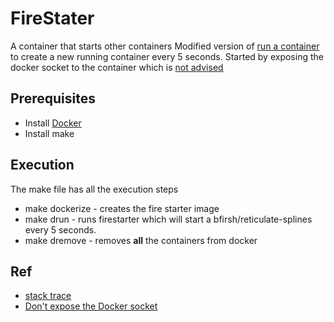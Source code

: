 # FireStater 
A container that starts other containers
Modified version of [run a container](https://docs.docker.com/engine/api/get-started/#run-a-container-in-the-background) to create a new running container every 5 seconds.  Started by exposing the docker socket to the container which is [not advised](https://www.lvh.io/posts/dont-expose-the-docker-socket-not-even-to-a-container.html)

## Prerequisites
* Install [Docker](http://docker.io)
* Install make

## Execution
The make file has all the execution steps
* make dockerize - creates the fire starter image
* make drun - runs firestarter which will start a bfirsh/reticulate-splines every 5 seconds.  
* make dremove - removes **all** the containers from docker

## Ref
* [stack trace](https://stackoverflow.com/questions/39468841/is-it-possible-to-start-a-stopped-container-from-another-container)
* [Don't expose the Docker socket](https://www.lvh.io/posts/dont-expose-the-docker-socket-not-even-to-a-container.html)
